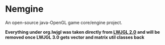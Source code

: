 # Nemgine

An open-source java-OpenGL game core/engine project.

**Everything under org.lwjgl was taken directly from [LWJGL 2.0](https://github.com/LWJGL/lwjgl) and will be removed once LWJGL 3.0 gets vector and matrix util classes back**
